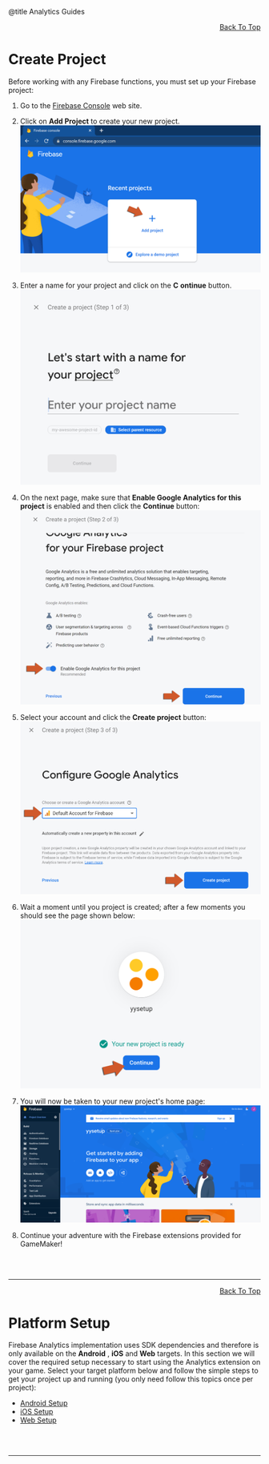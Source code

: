 @title Analytics Guides

<a id="top"></a>
<!-- Page HTML do not touch -->
<a /><p align="right">[Back To Top](#top)</p>

# <a name="Create_Project">Create Project

  Before working with any Firebase functions, you must set up your Firebase project:

1. Go to the [Firebase Console](https://console.firebase.google.com/) web site.
2. Click on **Add Project** to create your new project.<br>
      ![](assets/setupProjectStep1.PNG)

3. Enter a name for your project and click on the **C**  **ontinue** button.<br>
      ![](assets/setupProjectStep2.PNG)

4. On the next page, make sure that **Enable Google Analytics for this project** is enabled and then click the **Continue** button:<br>
      ![](assets/setupProjectStep3.PNG)

5. Select your account and click the **Create project** button:<br>
      ![](assets/setupProjectStep4.PNG)

6. Wait a moment until you project is created; after a few moments you should see the page shown below:<br>
      ![](assets/setupProjectStep5.PNG)

7. You will now be taken to your new project's home page:<br>
      ![](assets/setupProjectStep6.PNG)

8. Continue your adventure with the Firebase extensions provided for GameMaker!


<br><br>

---

<!-- Page HTML do not touch -->
<a /><p align="right">[Back To Top](#top)</p>

# <a name="Platform_Setup">Platform Setup

  Firebase Analytics implementation uses SDK dependencies and therefore is only available on the **Android** , **iOS** and **Web** targets. In this section we will cover the required setup necessary to start using the Analytics extension on your game.
  Select your target platform below and follow the simple steps to get your project up and running (you only need follow this topics once per project):

* [Android Setup](Platform-Setup#Android_Setup)
* [iOS Setup](Platform-Setup#iOS Setup)
* [Web Setup](Platform-Setup#Web_Setup)


<br><br>

---